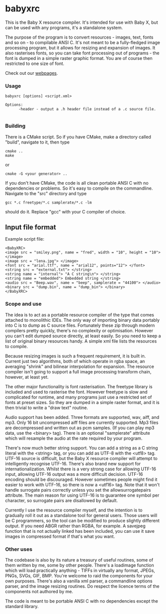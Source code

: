 # babyxrc

This is the Baby X resource compiler. It's intended for use with Baby X, but can be used with any programs, it's a standalone system.

The purpose of the program is to convert resources - images, text, fonts and so on - to compilable ANSI C. It's not meant to be a fully-fledged image processing program, but it allows for resizing and expansion of images. It also rasterises fonts, so you can take font processing out of programs - the font is dumped in a simple raster graphic format. You are of course then restricted to one size of font.

Check out our [webpages](http://malcolmmclean.github.io/babyxrc).

### Usage

```
babyxrc [options] <script.xml>

Options:
      -header - output a .h header file instead of a .c source file.
 
```

### Building
There is a CMake script. So if you have CMake, make a directory called "build", navigate to it, then
type

```
cmake ..
make
```
or
```
cmake -G <your generator> ..
```

If you don't have CMake, the code is all clean portable ANSI C with no dependencies or problems. So
it's easy to compile on the commandline. Navigate to the "src" directory and type

```
gcc *.c freetype/*.c samplerate/*.c -lm
```
should do it. Replace "gcc" with your C compiler of choice.  

 
Input file format
-----------------

Example script file:
~~~
<BabyXRC>
<image src = "smiley.png", name = "fred", width = "10", height = "10"> </image>
<image src = "lena.jpg"> </image>
<font src = "arial.ttf", name = "arial12", points="12"> </font>
<string src = "external.txt"> </string>
<string name = "internal"> "A C string\n"> </string>
<string name = "embedded"> Embedded string </string>
<audio src = "Beep.wav", name = "beep", samplerate = "44100"> </audio> 
<binary src = "dump.bin", name = "dump_bin"> </binary>
</BabyXRC>
~~~


### Scope and use

The idea is to act as a portable resource compiler of the type that
comes attached to monolithic IDEs. The only way of importing binary
data portably into C is to dump as C source files. Fortunately these
zip through modern compilers pretty quickly, there's no complexity
or optimisation. However you can't edit dumped source directly, at
least easily. So you need to keep a list of original binary resources
handy. A simple xml file lists the resources to compile.

Because resizing images is such a frequent requirement, it is built
in. Current just two algorithms, both of which operate in rgba
space, an averaging "shrink" and bilinear interpolation for expansion.
The resource compiler isn't going to support a full image processing
transform chain, however, at least yet.

The other major functionality is font rasterisation. The freetype
library is included and used to rasterise the font. However freetype
is slow and complicated for runtime, and many programs just use a 
restricted set of fonts at preset sizes. So they are dumped in a 
simple raster format, and it is then trivial to write a "draw text"
routine.

Audio support has been added. Three formats are supported, wav, 
aiff, and mp3. Only 16 bit uncompressed aiff files are currently
supported. Mp3 files are decompressed and written out as pcm samples.
(If you can play mp3 data, use the \<binary\> tag). There is an optional 
"samplerate" attribute which will resample the audio at the rate required 
by your program.

There's now much better string support. You can add a string as a C
string literal with the \<string\> tag, or you can add as UTF-8 with
the \<utf8\> tag. UTF-16 source is difficult, but the Baby X resource
compiler will attempt to intelligently recognise UTF-16. There's also
brand new support for internationalization. Whilst there is a very strong
case for allowing UTF-16 input, allowing UTF-16 output was a more difficult
decision. UTF-16 encoding should be discouraged. However sometimes people
might find it easier to work with UTF-16, so there is now a \<utf16\> tag.
Note that it won't handle surrogate pairs correctly unless you set the
allowsurrogatepairs attribute. The main reason for using UTF-16 is to
guarantee one symbol per character, so surrogate pairs are disallowed by
default. 

Currently I use the resource compiler myself, and the intention is
to gradually roll it out as a standalone tool for general users.
Those users will be C programmers, so the tool can be modified to
produce slightly different output. If you need ABGR rather than
RGBA, for example. A savejpeg function that is not actually linked
has been included, you can use it save images in compressed 
format if that's what you want.

### Other uses

The codebase is also by its nature a treasury of useful routines,
some of them written by me, some by other people. There's a
loadimage function which will load practically anything - TIFFs
in virtually any format, JPEGs, PNGs, SVGs, GIF, BMP. You're welcome
to raid the components for your own purposes. There's also a vanilla 
xml parser, a commandline options parser, and the image resizing
routines. Do respect the licence terms of the components not
authored by me.

The code is meant to be portable ANSI C with no dependencies except
the standard library. 

 




  
